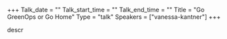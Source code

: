 +++
Talk_date = ""
Talk_start_time = ""
Talk_end_time = ""
Title = "Go GreenOps or Go Home"
Type = "talk"
Speakers = ["vanessa-kantner"]
+++

descr

